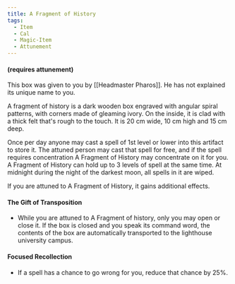 ```yaml
---
title: A Fragment of History
tags:
  - Item
  - Cal
  - Magic-Item
  - Attunement
---
```


#### (requires attunement)

This box was given to you by [[Headmaster Pharos]]. He has not explained its unique name to you.

A fragment of history is a dark wooden box engraved with angular spiral patterns, with corners made of gleaming ivory. On the inside, it is clad with a thick felt that's rough to the touch. It is 20 cm wide, 10 cm high and 15 cm deep.

Once per day anyone may cast a spell of 1st level or lower into this artifact to store it. The attuned person may cast that spell for free, and if the spell requires concentration A Fragment of History may concentrate on it for you. A Fragment of History can hold up to 3 levels of spell at the same time. At midnight during the night of the darkest moon, all spells in it are wiped.

If you are attuned to A Fragment of History, it gains additional effects.

#### The Gift of Transposition

- While you are attuned to A Fragment of history, only you may open or close it. If the box is closed and you speak its command word, the contents of the box are automatically transported to the lighthouse university campus.

#### Focused Recollection

- If a spell has a chance to go wrong for you, reduce that chance by 25%.
